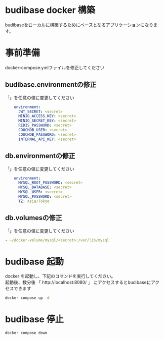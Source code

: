 # budibase docker 構築

budibaseをローカルに構築するためにベースとなるアプリケーションになります。

# 事前準備
docker-compose.ymlファイルを修正してください

## budibase.environmentの修正
「<secret>」を任意の値に変更してください  
``` yml
    environment:
      JWT_SECRET: <secret>
      MINIO_ACCESS_KEY: <secret>
      MINIO_SECRET_KEY: <secret>
      REDIS_PASSWORD: <secret>
      COUCHDB_USER: <secret>
      COUCHDB_PASSWORD: <secret>
      INTERNAL_API_KEY: <secret>
```

## db.environmentの修正
「<secret>」を任意の値に変更してください  
``` yml
    environment:
      MYSQL_ROOT_PASSWORD: <secret>
      MYSQL_DATABASE: <secret>
      MYSQL_USER: <secret>
      MYSQL_PASSWORD: <secret>
      TZ: Asia/Tokyo
```

## db.volumesの修正
「<secret>」を任意の値に変更してください  
``` yml
- ~/docker-volume/mysql/<secret>:/var/lib/mysql
```

# budibase 起動
docker を起動し、下記のコマンドを実行してください。  
起動後、数分後 「 http://localhost:8080/ 」 にアクセスするとbudibaseにアクセスできます
``` bash
docker compose up -d
```

# budibase 停止
``` bash
docker compose down
```



